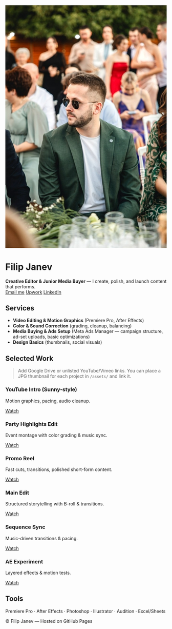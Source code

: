 <link rel="stylesheet" href="/assets/style.css">

<div class="hero">
  <img src="headshot.jpg" alt="Filip Janev headshot">
  <div>
    <h1>Filip Janev</h1>
    <div class="sub"><strong>Creative Editor & Junior Media Buyer</strong> — I create, polish, and launch content that performs.</div>
    <div class="btns">
      <a class="btn" href="mailto:your@email.com">Email me</a>
      <a class="btn" href="https://www.upwork.com/freelancers/~016c8e482f2485cc4b" target="_blank">Upwork</a>
      <a class="btn" href="https://www.linkedin.com/in/filip-janev-458402169/" target="_blank">LinkedIn</a>
    </div>
  </div>
</div>

## Services
- **Video Editing & Motion Graphics** (Premiere Pro, After Effects)
- **Color & Sound Correction** (grading, cleanup, balancing)
- **Media Buying & Ads Setup** (Meta Ads Manager — campaign structure, ad-set uploads, basic optimizations)
- **Design Basics** (thumbnails, social visuals)

## Selected Work
> Add Google Drive or unlisted YouTube/Vimeo links. You can place a JPG thumbnail for each project in `/assets/` and link it.

<div class="grid">

<div class="card">
  <h3>YouTube Intro (Sunny-style)</h3>
  <p class="meta">Motion graphics, pacing, audio cleanup.</p>
  <p><a class="btn" href="#" target="_blank">Watch</a></p>
</div>

<div class="card">
  <h3>Party Highlights Edit</h3>
  <p class="meta">Event montage with color grading & music sync.</p>
  <p><a class="btn" href="#" target="_blank">Watch</a></p>
</div>

<div class="card">
  <h3>Promo Reel</h3>
  <p class="meta">Fast cuts, transitions, polished short-form content.</p>
  <p><a class="btn" href="#" target="_blank">Watch</a></p>
</div>

<div class="card">
  <h3>Main Edit</h3>
  <p class="meta">Structured storytelling with B-roll & transitions.</p>
  <p><a class="btn" href="#" target="_blank">Watch</a></p>
</div>

<div class="card">
  <h3>Sequence Sync</h3>
  <p class="meta">Music-driven transitions & pacing.</p>
  <p><a class="btn" href="#" target="_blank">Watch</a></p>
</div>

<div class="card">
  <h3>AE Experiment</h3>
  <p class="meta">Layered effects & motion tests.</p>
  <p><a class="btn" href="#" target="_blank">Watch</a></p>
</div>

</div>

## Tools
Premiere Pro · After Effects · Photoshop · Illustrator · Audition · Excel/Sheets

<footer>© <script>document.write(new Date().getFullYear())</script> Filip Janev — Hosted on GitHub Pages</footer>

